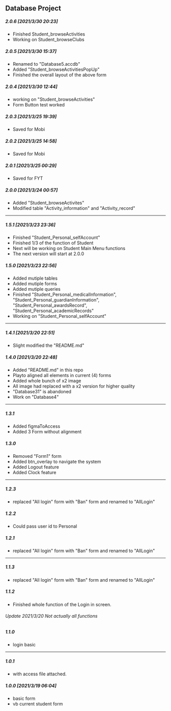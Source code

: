 ## Database Project

##### 2.0.6 [2021/3/30 20:23]

- Finished Student_browseActivities
- Working on Student_browseClubs

##### 2.0.5 [2021/3/30 15:37]

- Renamed to "Database5.accdb"
- Added "Student_browseActivitiesPopUp"
- Finished the overall layout of the above form

##### 2.0.4 [2021/3/30 12:44]

- working on "Student_browseActivities"
- Form Button test worked

##### 2.0.3 [2021/3/25 19:39]

- Saved for Mobi

##### 2.0.2 [2021/3/25 14:58]

- Saved for Mobi

##### 2.0.1 [2021/3/25 00:29]

- Saved for FYT

##### 2.0.0 [2021/3/24 00:57]

- Added "Student_browseActivites"
- Modified table "Activity_information" and "Activity_record"

- - -

##### 1.5.1 [2021/3/23 23:36]

- Finished "Student_Personal_selfAccount"
- Finished 1/3 of the function of Student
- Next will be working on Student Main Menu functions
- The next version will start at 2.0.0

##### 1.5.0 [2021/3/23 22:56]

- Added mutiple tables
- Added mutiple forms
- Added mutiple queries
- Finished "Student_Personal_medicalInformation", "Student_Personal_guardianInformation", "Student_Personal_awardsRecord", "Student_Personal_academicRecords"
- Working on "Student_Personal_selfAccount"

- - -

##### 1.4.1 [2021/3/20 22:51]

- Slight modified the "README.md"

##### 1.4.0 [2021/3/20 22:48]

- Added "README.md" in this repo
- Playto aligned all elements in current (4) forms
- Added whole bunch of x2 image
- All image had replaced with a x2 version for higher quality
- "Database31" is abandoned
- Work on "Database4"

- - -

##### 1.3.1

- Added figmaToAccess
- Added 3 Form without alignment

##### 1.3.0

- Removed "Form1" form
- Added btn_overlay to navigate the system
- Added Logout feature
- Added Clock feature

- - -

##### 1.2.3

- replaced "All login" form with "Ban" form and renamed to "AllLogin"

##### 1.2.2

- Could pass user id to Personal

##### 1.2.1

- replaced "All login" form with "Ban" form and renamed to "AllLogin"

- - -

##### 1.1.3

- replaced "All login" form with "Ban" form and renamed to "AllLogin"

##### 1.1.2

- Finished whole function of the Login in screen.

###### Update 2021/3/20 Not actually all functions

##### 1.1.0

- login basic

- - -

##### 1.0.1

- with access file attached.

##### 1.0.0 [2021/3/19 06:04]

- basic form
- vb current student form